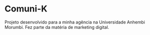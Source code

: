 # Comuni-K
 
 Projeto desenvolvido para a minha agência na Universidade Anhembi Morumbi.
 Fez parte da matéria de marketing digital.

